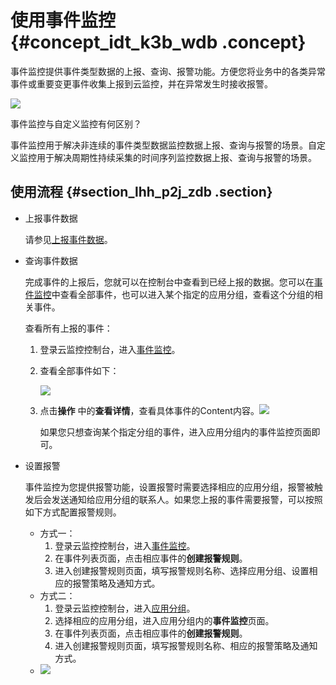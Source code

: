 # 使用事件监控 {#concept_idt_k3b_wdb .concept}

事件监控提供事件类型数据的上报、查询、报警功能。方便您将业务中的各类异常事件或重要变更事件收集上报到云监控，并在异常发生时接收报警。

![](http://static-aliyun-doc.oss-cn-hangzhou.aliyuncs.com/assets/img/6162/4804_zh-CN.png)

事件监控与自定义监控有何区别？

事件监控用于解决非连续的事件类型数据监控数据上报、查询与报警的场景。自定义监控用于解决周期性持续采集的时间序列监控数据上报、查询与报警的场景。

## 使用流程 {#section_lhh_p2j_zdb .section}

-   上报事件数据

    请参见[上报事件数据](intl.zh-CN/用户指南/事件监控/上报事件数据.md#)。


-   查询事件数据

    完成事件的上报后，您就可以在控制台中查看到已经上报的数据。您可以在[事件监控](http://cms.console.aliyun.com/?spm=a2c4g.11186623.2.5.82BoPy#/eventmonitoring/events/group)中查看全部事件，也可以进入某个指定的应用分组，查看这个分组的相关事件。

    查看所有上报的事件：

    1.  登录云监控控制台，进入[事件监控](http://cms.console.aliyun.com/?spm=a2c4g.11186623.2.6.82BoPy#/eventmonitoring/events/group)。
    2.  查看全部事件如下：

        ![](http://static-aliyun-doc.oss-cn-hangzhou.aliyuncs.com/assets/img/6162/4816_zh-CN.png)

    3.  点击**操作** 中的**查看详情**，查看具体事件的Content内容。![](http://static-aliyun-doc.oss-cn-hangzhou.aliyuncs.com/assets/img/6162/4819_zh-CN.png)

        如果您只想查询某个指定分组的事件，进入应用分组内的事件监控页面即可。

-   设置报警

    事件监控为您提供报警功能，设置报警时需要选择相应的应用分组，报警被触发后会发送通知给应用分组的联系人。如果您上报的事件需要报警，可以按照如下方式配置报警规则。

    -   方式一：
        1.  登录云监控控制台，进入[事件监控](http://cms.console.aliyun.com/?spm=a2c4g.11186623.2.7.82BoPy#/eventmonitoring/events/group)。
        2.  在事件列表页面，点击相应事件的**创建报警规则**。
        3.  进入创建报警规则页面，填写报警规则名称、选择应用分组、设置相应的报警策略及通知方式。
    -   方式二：
        1.  登录云监控控制台，进入[应用分组](https://cms.console.aliyun.com/?spm=a2c4g.11186623.2.8.82BoPy#/groups/category=&region=&instanceIds=)。
        2.  选择相应的应用分组，进入应用分组内的**事件监控**页面。
        3.  在事件列表页面，点击相应事件的**创建报警规则**。
        4.  进入创建报警规则页面，填写报警规则名称、相应的报警策略及通知方式。
    -   ![](http://static-aliyun-doc.oss-cn-hangzhou.aliyuncs.com/assets/img/6162/4823_zh-CN.png)


